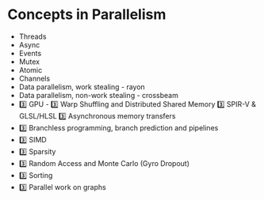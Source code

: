 # Concepts in Parallelism

* Threads
* Async
* Events
* Mutex
* Atomic
* Channels
* Data parallelism, work stealing - rayon
* Data parallelism, non-work stealing - crossbeam
* 3️⃣ GPU - 3️⃣ Warp Shuffling and Distributed Shared Memory 3️⃣ SPIR-V & GLSL/HLSL 3️⃣ Asynchronous memory transfers
* 3️⃣ Branchless programming, branch prediction and pipelines
* 3️⃣ SIMD
* 3️⃣ Sparsity
* 3️⃣ Random Access and Monte Carlo (Gyro Dropout)
* 3️⃣ Sorting
* 3️⃣ Parallel work on graphs
